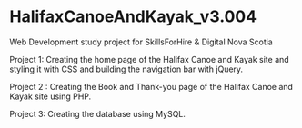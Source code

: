 # HalifaxCanoeAndKayak_v3.004

Web Development study project for SkillsForHire & Digital Nova Scotia 

Project 1: Creating the home page of the Halifax Canoe and Kayak site and styling it with CSS and building the navigation bar with jQuery.

Project 2 : Creating the Book and Thank-you page of the Halifax Canoe and Kayak site using PHP.

Project 3: Creating the database using MySQL. 
